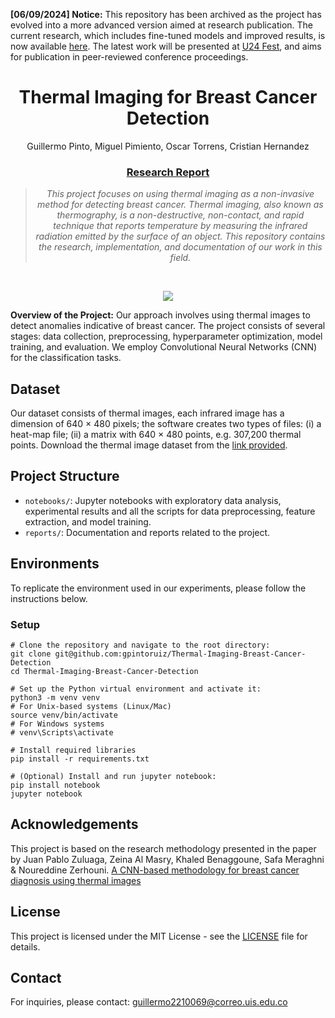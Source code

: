**[06/09/2024] Notice:** This repository has been archived as the project has evolved into a more advanced version aimed at research publication. The current research, which includes fine-tuned models and improved results, is now available [here](https://github.com/guillepinto/Fine-Tuned-Thermal-Breast-Cancer-Diagnosis). The latest work will be presented at [U24 Fest](https://u24.uis.edu.co/), and aims for publication in peer-reviewed conference proceedings.
<div align="center">

# Thermal Imaging for Breast Cancer Detection


Guillermo Pinto, Miguel Pimiento, Oscar Torrens, Cristian Hernandez<br>

### [Research Report](reports/Breast_Cancer_Diagnosis_Based_on_CNNs_Using_Thermal_Imaging.pdf)

> *This project focuses on using thermal imaging as a non-invasive method for detecting breast cancer. Thermal imaging, also known as thermography, is a non-destructive, non-contact, and rapid technique that reports temperature by measuring the infrared radiation emitted by the surface of an object. This repository contains the research, implementation, and documentation of our work in this field.*

</div>

</br>

<p align="center">
<img src="assets/research_methodology.png">
</p>

**Overview of the Project:** Our approach involves using thermal images to detect anomalies indicative of breast cancer. The project consists of several stages: data collection, preprocessing, hyperparameter optimization, model training, and evaluation. We employ Convolutional Neural Networks (CNN) for the classification tasks.

## Dataset

Our dataset consists of thermal images, each infrared image has a dimension of 640 × 480 pixels; the soft­ware creates two types of files: (i) a heat-map file; (ii) a matrix with 640 × 480 points, e.g. 307,200 thermal points. Download the thermal image dataset from the [link provided](https://www.kaggle.com/datasets/asdeepak/thermal-images-for-breast-cancer-diagnosis-dmrir).

## Project Structure

- `notebooks/`: Jupyter notebooks with exploratory data analysis, experimental results and all the scripts for data preprocessing, feature extraction, and model training.
- `reports/`: Documentation and reports related to the project.

## Environments
To replicate the environment used in our experiments, please follow the instructions below.

### Setup
```console
# Clone the repository and navigate to the root directory:
git clone git@github.com:gpintoruiz/Thermal-Imaging-Breast-Cancer-Detection
cd Thermal-Imaging-Breast-Cancer-Detection

# Set up the Python virtual environment and activate it:
python3 -m venv venv
# For Unix-based systems (Linux/Mac)
source venv/bin/activate
# For Windows systems
# venv\Scripts\activate

# Install required libraries
pip install -r requirements.txt

# (Optional) Install and run jupyter notebook:
pip install notebook
jupyter notebook
```

## Acknowledgements

This project is based on the research methodology presented in the paper by Juan Pablo Zuluaga, Zeina Al Masry, Khaled Benaggoune, Safa Meraghni & Noureddine Zerhouni. [A CNN-based methodology for breast cancer diagnosis using thermal images](https://www.tandfonline.com/doi/full/10.1080/21681163.2020.1824685)

## License

This project is licensed under the MIT License - see the [LICENSE](https://github.com/gpintoruiz/Thermal-Imaging-Breast-Cancer-Detection/blob/main/LICENSE) file for details.

## Contact

For inquiries, please contact: guillermo2210069@correo.uis.edu.co
